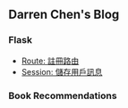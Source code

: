 ## Darren Chen's Blog

### Flask

* [Route: 註冊路由](flask/route.md)
* [Session: 儲存用戶訊息](flask/session.md)

### Book Recommendations
